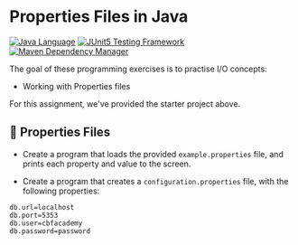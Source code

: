 # Properties Files in Java

[![Java Language](https://img.shields.io/badge/PLATFORM-OpenJDK-3A75B0.svg?style=for-the-badge)][1]
[![JUnit5 Testing Framework](https://img.shields.io/badge/testing%20framework-JUnit5-26A162.svg?style=for-the-badge)][2]
[![Maven Dependency Manager](https://img.shields.io/badge/dependency%20manager-Maven-AA215A.svg?style=for-the-badge)][3]

The goal of these programming exercises is to practise I/O concepts:
- Working with Properties files

For this assignment, we've provided the starter project above.

## :memo: Properties Files

- Create a program that loads the provided `example.properties` file, and prints each property and value to the screen.

- Create a program that creates a `configuration.properties` file, with the following properties:

```properties
db.url=localhost
db.port=5353
db.user=cbfacademy
db.password=password
```


[1]: https://docs.oracle.com/javase/17/docs/api/index.html
[2]: https://junit.org/junit5/
[3]: https://maven.apache.org/